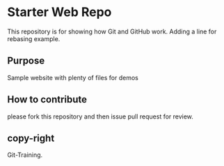# Starter Web Repo

This repository is for showing how Git and GitHub work.
Adding a line for rebasing example.

## Purpose

Sample website with plenty of files for demos

## How to contribute

please fork this repository and then issue pull request for review.

## copy-right

Git-Training.
